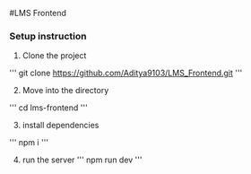 #LMS Frontend

### Setup instruction

1. Clone the project 

'''
    git clone https://github.com/Aditya9103/LMS_Frontend.git
'''

2. Move into the directory

'''
    cd lms-frontend
'''

3. install dependencies

'''
npm i
'''

4. run the server
'''
    npm run dev
'''
